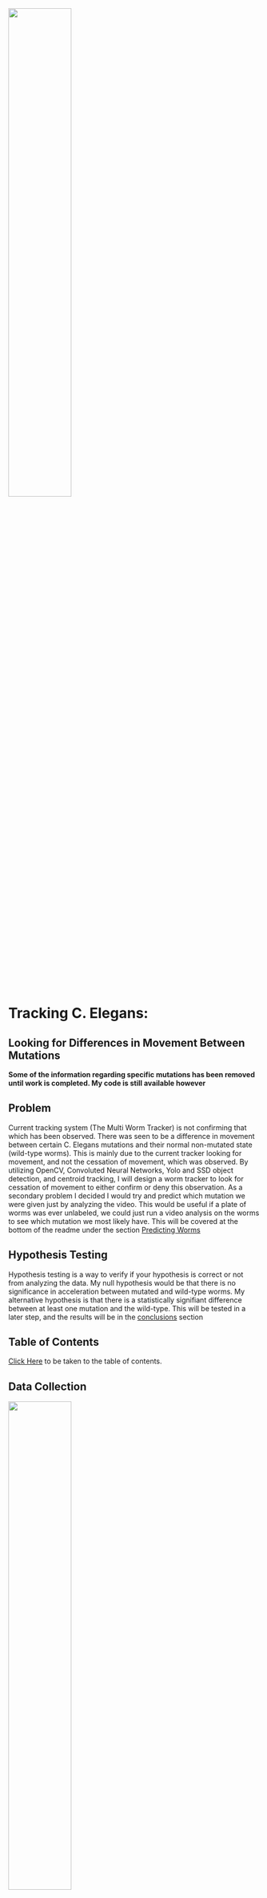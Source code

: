<img src = './plots/Adult_Caenorhabditis_elegans.jpg' width = '50%' height = '50%'>

# Tracking C. Elegans: 

## Looking for Differences in Movement Between Mutations

**Some of the information regarding specific mutations has been removed until work is completed. My code is still available however**

## Problem
Current tracking system (The Multi Worm Tracker) is not confirming that which has been observed. There was seen to be a difference in movement between certain C. Elegans mutations and their normal non-mutated state (wild-type worms). This is mainly due to the current tracker looking for movement, and not the cessation of movement, which was observed. By utilizing OpenCV, Convoluted Neural Networks, Yolo and SSD object detection, and centroid tracking, I will design a worm tracker to look for cessation of movement to either confirm or deny this observation. As a secondary problem I decided I would try and predict which mutation we were given just by analyzing the video. This would be useful if a plate of worms was ever unlabeled, we could just run a video analysis on the worms to see which mutation we most likely have. This will be covered at the bottom of the readme under the section [Predicting Worms](#Predicting-Worms)

## Hypothesis Testing
Hypothesis testing is a way to verify if your hypothesis is correct or not from analyzing the data. My null hypothesis would be that there is no significance in acceleration between mutated and wild-type worms. My alternative hypothesis is that there is a statistically signifiant difference between at least one mutation and the wild-type. This will be tested in a later step, and the results will be in the [conclusions](#Conclusions) section

## Table of Contents
[Click Here](#Contents) to be taken to the table of contents.

## Data Collection
<img src = './plots/worm1.jpg' width = '50%' height = '50%'>

There were 3 main stages to the data collection process. First was the filming of the videos. This was conducted by graduate students at a local university. This consisted of 77 videos about 4 minutes long each taken through a microscope of no more than 8 worms in each video. This was conducted over a period of several days, and included the three main mutations, several combinational mutations, and the wild-type worms.

Part 2 of the data collection was labeling the worms for neural network detection. First off I wrote a script ([make_photos.py](./code/scripts/make_photos.py)) which went through each video and saved a frame every 100 frames. Then using a program called LabelImg, I went through 200 of the saved frames and drew a box around each worm, saving the locations in XML files, so the worms can be found later. I did end up writing some code in [notebook 03](./code/notebooks/03_Image_Cropping_and_ImageAI.ipynb) to go through these files and crop out all the worms to save to another folder. This way I would have all the individual worms if I wanted to train a worm-image detector later. This never came into play though.

Part 3 involved collecting the locations of the worms through OpenCV in case I decided not to go the neural network route. This involved writing another script ([outlineworms.pt](./code/scripts/outlineworms.py)) which went through and using contours found and outlined all worms. The script found each worm, calculated their centroids, and drew a box around the worms. This script was later adapted into a jupyter file which logged all the centroid for each worm in a csv file. Once all the centroids were collected, the data collection phase ended.

<img src = './plots/worm2.jpg' width = '50%' height = '50%'>


## Data Cleaning
Data cleaning on this project was a nightmare. I thought I was coming in with some decent data, and that since it was all videos and images that there wouldn't be much cleaning. However, the farther I dug into the problem, the more it showed what was hidden. One of the main problems was getting the centroids to line up with each other. If from one frame to the next, there were the same amount of worms, there was no issue. Everything worked fine. However when a new worm entered the screen, or left the screen, then everything would switch places, and I had to un-tangle the mess. 

There were several functions which I wrote to keep track of these changes. I evaluated the data in increments of 2 lines. If they were the same length, then no worms were added or subtracted. The possibility of a worm entering and leaving is there, however it is so statistically unlikely this would have been foolish to try and account for. Maybe in a later version this will be implemented, but as of now there are no problems.

Next I checked to see if there were more worms in the next frame, if so then a worm has appeared. I checked the distances between all the worms in the previous frame and the current frame, and if there was a distance greater than 65, then that worm was most likely new. If not, then previously there were two worms which were merged which have split. The value 65 was chosen as larger than any one worm breaking off from clump could be, but smaller than where a worm could possibly enter the frame from. In either case, I had to reorder the worms by their closest distances. 

Finally I checked to see if there were fewer worms in the following frame. If there were then either two worms have merged or a worm has left the screen. Same as above, I checked the distances, and if there were two which were close to the same worm, then they merged. Otherwise, there was a worm which left, which I had to identify and account for. Then I reshuffled the worms and attached them by their closest centers. Once this process was finished, I had cleaned the files. There are more steps that could be taken here, but this will depend by the first results I get. These will be outlined in the [future steps](#Future-Steps) section.

## Modeling Object Detection
Using the worm pictures and XML files created by LabelImg, I fed these into a YOLO (You Only Look Once) training model using ImageAI. This program takes in YOLO file, and the photos. This was an issue because I saved the files in pascal/VOC (XML), which were incompatible. I adapted a python script I found online to suit my needs to convert these XML files to YOLO ([voc_to_yolo](./code/scripts/voc_to_yolo.py)).

Once the files were converted I ran the ImageAI model using a pre-trained model, but there were no C. Elegans detection in the pre-trained model. This training took way too long using my CPU, and being a library it was incompatible with Google Colab and Kaggle training due to filepaths. I then contacted Joseph Nelson at Roboflow, and he gave me some advice with his software to do some more data cleaning and manipulation before passing it through a faster R-CNN network. 

Using roboflow I flipped/rotated the images, and bootstrapped more training data to get a faster and more predictable model. Using Google Colab, I trained the model for SSD, and then looped it through a video one frame at a time to see the results. Although this was the best model I have made so far, it was far from perfect as it dropped a worm a couple of times, and found one worm twice. That would have been even more of a nightmare to clean.

<img src = './plots/imageai_worms.gif' width = '50%' height = '50%'>


## Analyzing Speeds
Since I was looking for the difference as worms stop quicker, I decided it would be wise to analyze the acceleration of the worms. I needed some sort of speed guideline, so I recorded the distances between each centroid and the next frame, and then took a rolling average over 15 frames. My choice for 15 was based off the frame rate of the video. The frame rate was 7.5 frames a second, so the first whole number of frames per second was 15, making the math easy to convert to mm/s^2 when we manage to put a ruler under the microscope to measure that.

## Conclusions
By taking the dataframes with the rolling averages of accelerations, I took the average acceleration of each frame of the video, and turned it into a column in a new dataframe. The new dataframe ended up with each column being a mutation of worms, and the rows being each frame. I ran an ANOVA test on the whole dataframe and ended up with a p value of 0.0, which means that two or more groups are statistically significant. I then ran parallel t-tests on each mutation vs. the wild-type and ended up with significance that there was a statistical difference between the groups. Since my p-value is low, I reject my null hypothesis and accept the alternative hypothesis. There is a statistical difference in the accelerations of mutated worms vs. the wild-type. The full statistics can be seen below.

|    |        mut |           mut |           mut |          mut |   mut |     mut |
|---:|--------------:|--------------:|-------------:|-------------:|---------:|--------:|
|  statistic | -15.7547      | 36.3994       | -6.27528     | 26.5168      |  65.9616 | 79.4925 |
|  p-value |   4.08819e-54 |  5.57497e-247 |  3.90865e-10 |  1.4203e-141 |   0      |  0      |

I have plotted some interesting statistics on top of each other. We can see that while the wild-type worm starts out more active, they slowly become more inactive as they settle down, find a nice patch of food, and start grazing. The MUTATED mutation also follows this pattern, although with much less movement throughout the video. The MUTATED mutant however starts off following a similar path to MUTATED, but then starts to freak out and jumps up to the level of movement that the wild-type has, which is interesting.

<img src = './plots/MUTANTS.png' width = '50%' height = '50%'>


One Final note, the accelerations of the mutants follow an interesting starting trend. The wild-type worm starts at about .2 pixels/frame$^2$, while the independent mutations MUTATED and MUTATED start around .11 and .9 pixels/frame$^2$ respectively. However when we combine these mutations to a MUTATED worm, we end up with a worm which is much more active and more like the wild-type at .15 pixels/frame$^2$. I am unsure why this happens, but it could be something potentially looked at in the future. When we add MUTATED mutation back in for the MUTATED mutated worm, the acceleration drops back down to where it should be at .10 pixels/frame$^2$. This can be seen in the table below:

|    |   mut |      mut |       mut |       mut |       worm |   mut |      mut |
|---:|---------:|---------:|---------:|----------:|---------:|---------:|---------:|
| 14 | 0.158452 | 0.109284 | 0.237463 | 0.0964184 | 0.202446 | 0.134538 | 0.11446  |
| 15 | 0.15862  | 0.117648 | 0.23722  | 0.0976057 | 0.199761 | 0.134861 | 0.114796 |
| 16 | 0.159974 | 0.118625 | 0.238889 | 0.0974687 | 0.199138 | 0.134912 | 0.115023 |
| 17 | 0.161882 | 0.119107 | 0.239906 | 0.097817  | 0.198829 | 0.134663 | 0.114723 |
| 18 | 0.163146 | 0.119327 | 0.239255 | 0.0965515 | 0.199258 | 0.134849 | 0.114602 |
| 19 | 0.163458 | 0.120836 | 0.240372 | 0.0987571 | 0.199544 | 0.135565 | 0.113814 |
| 20 | 0.163804 | 0.121279 | 0.239192 | 0.100311  | 0.197862 | 0.136101 | 0.115338 |
| 21 | 0.164479 | 0.121674 | 0.239792 | 0.101067  | 0.197706 | 0.135449 | 0.116463 |
| 22 | 0.164926 | 0.122377 | 0.240309 | 0.103194  | 0.197308 | 0.134901 | 0.117827 |
| 23 | 0.164125 | 0.122363 | 0.240683 | 0.104864  | 0.197094 | 0.134123 | 0.118787 |


## Future Steps
I plan to take the information I have gained through this process and apply it where given a video of some worms, I would have a model to predict which mutation the worms are, and which level of accuracy we have. This wold be a time series classification model, which I am just starting to read about. By utilizing LSTM (Long Short Term Memory), dimensionality reduction through convolutional neural networks I should be able to accomplish something that would accurately predict which worm mutation we have. 

In addition there was more data cleaning which should have been done. This included fixing some code to correctly order the centroids from one frame to the next, as an issue I am having is that when a new worm is added, I cannot account for all circumstances to re order the centroids. I went around this in the distance computation notebook where if I got an unreasonable distance (say 50 pixels in one frame), then I would know there was an error, and input a null value. This would later be changed to either the previous value, or the mean of that specific worm.

I would really like to explore finding which worms have which stats. I would like to look into worm wavelength and amplitude in order to discern differences with the mutations. As these worms move, they make little sinusoidal waves which can be measured. Worms can meander gracefully, or speed around, and it would be interesting to see if some mechanosensitive mutated worms tend to freak out more than the wild-types.

## Predicting Worms
I decided I would also try and predict which worms were on a plate due to video analysis. Since I had already done all the data cleaning, I made a a quick dataframe where each row was a specific worm with the final column in that row being the mutation. Each feature (column) was one frame in a video. This way I could track the progress of each worm individually. I modeled this with a SVM Classification model and GridsearchCV. The results varied, and I ended up with an accuracy score of 54% on the training set, and 40% on the test set. I attribute this to two different properties. First off, there was not a lot of data to model off of, there were only 360 or so rows, 25% of which went into my test set. Another reason, is that there were several mutations which were very close together, for example, the difference between MUTATED and MUTATED mutations was minimal, so even if it got those wrong the score would drop. 

I ran a version just trying to predict a given worm as being a mutation or not. This turned out much better. By changing the classes from each individual mutation, to just 1 and 0, 1 being N2 wild-type and 0 being mutated, I was able to predict the mutated worm with an accuracy score of 75% in both the train and test data. This can still be played around with, but more to come in the coming weeks.

## Contents

* code
    * notebooks
        * [01_Recording_Worm_Centers](./code/notebooks/01_Recording_Worm_Centers.ipynb)
        * [02_Image Cropping_and_ImageAI](./code/notebooks/02_Image_Cropping_and_ImageAI.ipynb)
        * [03_Sorting_Worms](./code/notebooks/03_Sorting_Worms.ipynb)
        * [04_Getting_Distances](./code/notebooks/04_Getting_Distances.ipynb)
        * [05_Getting_Rolling_Speeds](./code/notebooks/05_Getting_Rolling_Speeds.ipynb)
        * [06_Visualizations](./code/notebooks/06_Visualizations.ipynb)
        * [07_Predicting_Worms](./code/notebooks/07_Predicting_Worms.ipynb)
    * scripts
        * [file_sorting.py](./code/notebooks/file_sorting.py)
        * [make_photos.py](./code/notebooks/make_photos.py)
        * [outlineworms.py](./code/notebooks/outlineworms.py)
        * [voc_to_yolo.py](./code/notebooks/voc_to_yolo.py)
        * [xml_to_csv.py](./code/notebooks/xml_to_csv.py)
* data
    * accelerations
    * frame_distances
    * sorted_csv
    * total_distance_values
    * worm_centers_csv
    * XML
* model
    * frozen_inference_graph.pb
* plots
    * This folder contains all graphics, photos, and gifs.
* Worm Sorting.pdf
    * My Presentation for General Assembly
    
        
